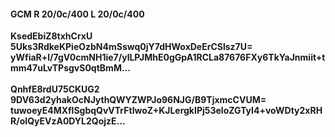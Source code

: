 #### GCM R 20/0c/400 L 20/0c/400
**KsedEbiZ8txhCrxU**<br/>**5Uks3RdkeKPieOzbN4mSswq0jY7dHWoxDeErCSlsz7U=**<br/>**yWfiaR+l/7gV0cmNH1ie7/ylLPJMhE0gGpA1RCLa87676FXy6TkYaJnmiit+tmm47uLvTPsgvS0qtBmM...**<br/><br/>
**QnhfE8rdU75CKUG2**<br/>**9DV63d2yhakOcNJythQWYZWPJo96NJG/B9TjxmcCVUM=**<br/>**tuwoeyE4MXflSgbqQvVTrFtIwoZ+KJLergkIPj53eloZGTyI4+voWDty2xRHR/oIQyEVzA0DYL2QojzE...**